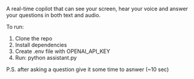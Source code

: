 A real-time copilot that can see your screen, hear your voice and answer your questions in both text and audio.

To run:

1. Clone the repo
2. Install dependencies
3. Create .env file with OPENAI_API_KEY
4. Run: python assistant.py

P.S. after asking a question give it some time to asnwer (~10 sec)
